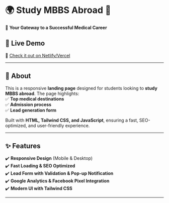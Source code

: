 # 🌍 Study MBBS Abroad 🏥  

🚀 **Your Gateway to a Successful Medical Career**  

## 📌 Live Demo  
🔗 [Check it out on Netlify/Vercel](YOUR_LIVE_DEMO_LINK)  

---

## 📖 About  
This is a responsive **landing page** designed for students looking to **study MBBS abroad**. The page highlights:  
✅ **Top medical destinations**  
✅ **Admission process**  
✅ **Lead generation form**  

Built with **HTML, Tailwind CSS, and JavaScript**, ensuring a fast, SEO-optimized, and user-friendly experience.  

---

## ✨ Features  
✔️ **Responsive Design** (Mobile & Desktop)  
✔️ **Fast Loading & SEO Optimized**  
✔️ **Lead Form with Validation & Pop-up Notification**  
✔️ **Google Analytics & Facebook Pixel Integration**  
✔️ **Modern UI with Tailwind CSS**  

---
